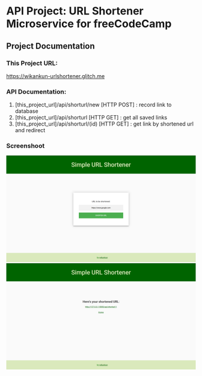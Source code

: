 # API Project: URL Shortener Microservice for freeCodeCamp


## Project Documentation

### This Project URL:

https://wikankun-urlshortener.glitch.me

### API Documentation:

1. [this_project_url]/api/shorturl/new [HTTP POST]  : record link to database 
2. [this_project_url]/api/shorturl [HTTP GET]       : get all saved links
3. [this_project_url]/api/shorturl/(id) [HTTP GET]  : get link by shortened url and redirect

### Screenshoot

![Home Page](/static/img/homepage.png)
![Success Page](/static/img/successpage.png)

